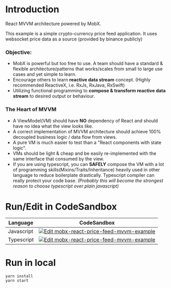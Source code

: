 # Introduction 
React MVVM architecture powered by MobX. 

This example is a simple crypto-currency price feed application. It uses websocket price data as a source (provided by binance publicly)

### Objective:
* MobX is powerful but too free to use. A team should have a standard & flexible architecture/patterns 
that works/scales from small to large use cases and yet simple to learn.
* Encourage others to learn **reactive data stream** concept. (Highly recommended ReactiveX, i.e. RxJs, RxJava, RxSwift) 
* Utilizing functional programming to **compose & transform reactive data stream** to desired output or behaviour.

### The Heart of MVVM
* A ViewModel(VM) should have **NO** dependency of React and should have no idea what the view looks like.
* A correct implementation of MVVM architecture should achieve 100% decoupled business logic / data flow from views.
* A pure VM is much easier to test than a "React components with state logic".
* VMs should be light & cheap and be easily re-implemented with the same interface that consumed by the view.
* If you are using typescript, you can **SAFELY** compose the VM with a lot of programming skills(Mixins/Traits/Inheritance) heavily used in 
other language to reduce boilerplate drastically. Typescript compiler can really protect your code base. *(Probably this will become the 
strongest reason to choose typescript over plain javascript)*

# Run/Edit in CodeSandbox

| Language | CodeSandbox |
| --- | --- |
| Javascript | [![Edit mobx-react-price-feed-mvvm-example](https://codesandbox.io/static/img/play-codesandbox.svg)](https://codesandbox.io/s/github/gaplo917/mobx-react-mvvm-example/tree/master/) |
| Typescript | [![Edit mobx-react-price-feed-mvvm-example](https://codesandbox.io/static/img/play-codesandbox.svg)](https://codesandbox.io/s/github/gaplo917/mobx-react-mvvm-example/tree/typescript/) |

# Run in local
```
yarn install
yarn start
```
